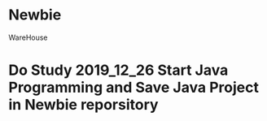 # Newbie
WareHouse

# Do Study 2019_12_26 Start Java Programming and Save Java Project in Newbie reporsitory
